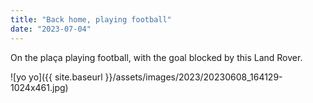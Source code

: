 ```yaml
---
title: "Back home, playing football"
date: "2023-07-04"
---
```


On the plaça playing football, with the goal blocked by this Land Rover.

![yo yo]({{ site.baseurl }}/assets/images/2023/20230608_164129-1024x461.jpg)
